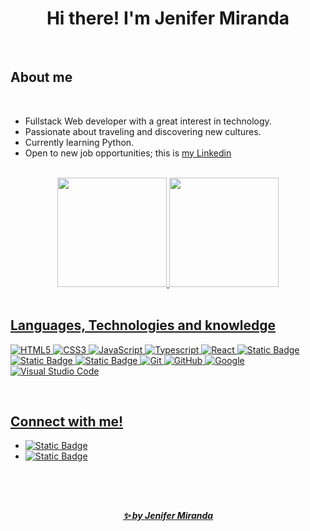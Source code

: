<h1 align="center"><b>  Hi there! I'm Jenifer Miranda </b></h1>
<!--  -->

<br>

<h2><b>About me</b></h2>

<br>

- Fullstack Web developer with a great interest in technology.
- Passionate about traveling and discovering new cultures.
- Currently learning Python.
- Open to new job opportunities; this is [my Linkedin](https://www.linkedin.com/in/jeniferasm/)

<br>
<!-- GITHUB STATUS -->
<div id='lojc' align="center">
  <a href="https://github.com/jenifermiranda?tab=repositories">
  <img height="175em" src="https://github-readme-stats.vercel.app/api?username=jenifermiranda&show_icons=true&theme=shadow_red&include_all_commits=true"/>
  <img height="175em" src="https://github-readme-stats.vercel.app/api/top-langs/?username=jenifermiranda&layout=compact&theme=shadow_red"/> 
</div>
<br>

<h2><b>Languages, Technologies and knowledge</b></h2>

   ![HTML5](https://img.shields.io/badge/HTML5%20-%23E34F26.svg?style=for-the-badge&logo=html5&logoColor=white)
   ![CSS3](https://img.shields.io/badge/CSS%20-%231572B6.svg?style=for-the-badge&logo=css3&logoColor=white)
   ![JavaScript](https://img.shields.io/badge/JavaScript%20-%23F7DF1E.svg?style=for-the-badge&logo=javascript&logoColor=black)
   ![Typescript](https://img.shields.io/badge/typescrypt-white?style=for-the-badge&logo=typescript&logoColor=white&labelColor=blue&color=blue)
   ![React](https://img.shields.io/badge/React-%2361DAFB?style=for-the-badge&logo=react&logoColor=black)
   ![Static Badge](https://img.shields.io/badge/node.js-white?style=for-the-badge&logo=nodedotjs&logoColor=white&labelColor=%23339933&color=%23339933)
   ![Static Badge](https://img.shields.io/badge/mysql-white?style=for-the-badge&logo=mysql&logoColor=white&labelColor=%234479A1&color=%234479A1)
   ![Static Badge](https://img.shields.io/badge/docker-white?style=for-the-badge&logo=docker&logoColor=white&labelColor=%232496ED&color=%232496ED)
   ![Git](https://img.shields.io/badge/git-%23F05033.svg?style=for-the-badge&logo=git&logoColor=white)
   ![GitHub](https://img.shields.io/badge/github-%23121011.svg?style=for-the-badge&logo=github&logoColor=white)
   ![Google](https://img.shields.io/badge/google-%234285F4.svg?style=for-the-badge&logo=google&logoColor=white)
   ![Visual Studio Code](https://img.shields.io/badge/Visual%20Studio%20Code-0078d7.svg?style=for-the-badge&logo=visual-studio-code&logoColor=white)

<br>
<h2><b>Connect with me!</b></h2>
<ul>
   <li>
      <a href="mailto:jnf.asm@gmail.com" target="_blank">
      <img alt="Static Badge" src="https://img.shields.io/badge/jnf.asm@gmail.com-%23EA4335?style=for-the-badge&logo=gmail&logoColor=white&link=jnf.asm%40gmail.com">
   </li>
   <li>
      <a href="https://www.linkedin.com/in/jeniferasm/" target="_blank">
      <img alt="Static Badge" src="https://img.shields.io/badge/Linkedin/jeniferasm-%230A66C2?style=for-the-badge&logo=linkedin&logoColor=white&link=https%3A%2F%2Fwww.linkedin.com%2Fin%2Fjeniferasm%2F">
   </li>
</ul>

<br><br>
##
<h5 align="center">✨ by Jenifer Miranda</h5>

